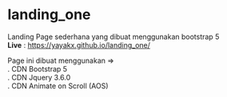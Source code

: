 # landing_one
Landing Page sederhana yang dibuat menggunakan bootstrap 5 
<br><b>Live</b> : https://yayakx.github.io/landing_one/

Page ini dibuat menggunakan => 
<br>. CDN Bootstrap 5
<br>. CDN Jquery 3.6.0
<br>. CDN Animate on Scroll (AOS)
